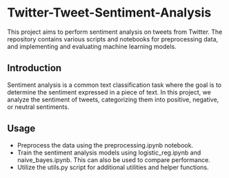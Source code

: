 # Twitter-Tweet-Sentiment-Analysis

This project aims to perform sentiment analysis on tweets from Twitter. The repository contains various scripts and notebooks for preprocessing data, and implementing and evaluating machine learning models.

## Introduction
Sentiment analysis is a common text classification task where the goal is to determine the sentiment expressed in a piece of text. In this project, we analyze the sentiment of tweets, categorizing them into positive, negative, or neutral sentiments.

## Usage
- Preprocess the data using the preprocessing.ipynb notebook.
- Train the sentiment analysis models using logistic_reg.ipynb and naive_bayes.ipynb. This can also be used to compare performance.
- Utilize the utils.py script for additional utilities and helper functions.
